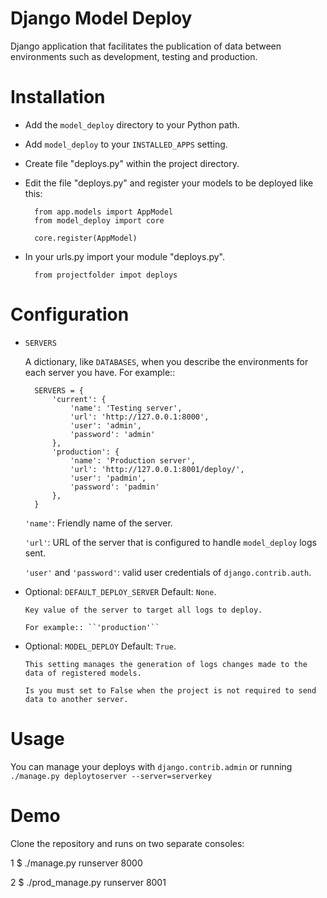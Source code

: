 Django Model Deploy
===================

Django application that facilitates the publication of data between environments such as development, testing and production.


Installation
============

* Add the ``model_deploy`` directory to your Python path.

* Add ``model_deploy`` to your ``INSTALLED_APPS`` setting.

* Create file "deploys.py" within the project directory.

* Edit the file "deploys.py" and register your models to be deployed like this:

        from app.models import AppModel
        from model_deploy import core

        core.register(AppModel)

* In your urls.py import your module "deploys.py".

        from projectfolder impot deploys


Configuration
=============

* ``SERVERS``

    A dictionary, like ``DATABASES``, when you describe the environments for each server you have.
    For example::

        SERVERS = {
            'current': {
                'name': 'Testing server',
                'url': 'http://127.0.0.1:8000',
                'user': 'admin',
                'password': 'admin'
            },
            'production': {
                'name': 'Production server',
                'url': 'http://127.0.0.1:8001/deploy/',
                'user': 'padmin',
                'password': 'padmin'
            },
        }
   ``'name'``: Friendly name of the server.

   ``'url'``: URL of the server that is configured to handle ``model_deploy`` logs sent.

   ``'user'`` and ``'password'``: valid user credentials of ``django.contrib.auth``.



* Optional: ``DEFAULT_DEPLOY_SERVER`` Default: ``None``.

      Key value of the server to target all logs to deploy.

      For example:: ``'production'``



* Optional: ``MODEL_DEPLOY`` Default: ``True``.

      This setting manages the generation of logs changes made to the data of registered models.

      Is you must set to False when the project is not required to send data to another server.


Usage
=====

You can manage your deploys with ``django.contrib.admin`` or running ``./manage.py deploytoserver --server=serverkey``


Demo
====

Clone the repository and runs on two separate consoles:

1 $ ./manage.py runserver 8000

2 $ ./prod_manage.py runserver 8001
